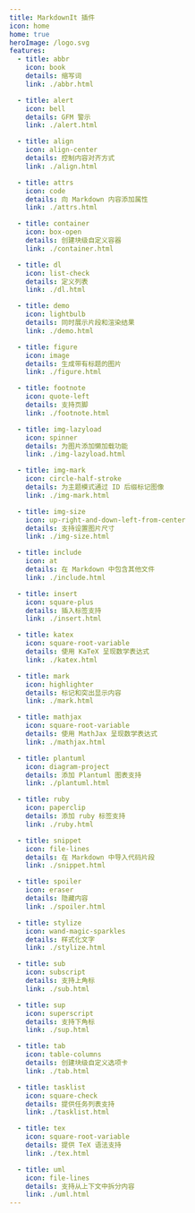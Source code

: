 ```yaml
---
title: MarkdownIt 插件
icon: home
home: true
heroImage: /logo.svg
features:
  - title: abbr
    icon: book
    details: 缩写词
    link: ./abbr.html

  - title: alert
    icon: bell
    details: GFM 警示
    link: ./alert.html

  - title: align
    icon: align-center
    details: 控制内容对齐方式
    link: ./align.html

  - title: attrs
    icon: code
    details: 向 Markdown 内容添加属性
    link: ./attrs.html

  - title: container
    icon: box-open
    details: 创建块级自定义容器
    link: ./container.html

  - title: dl
    icon: list-check
    details: 定义列表
    link: ./dl.html

  - title: demo
    icon: lightbulb
    details: 同时展示片段和渲染结果
    link: ./demo.html

  - title: figure
    icon: image
    details: 生成带有标题的图片
    link: ./figure.html

  - title: footnote
    icon: quote-left
    details: 支持页脚
    link: ./footnote.html

  - title: img-lazyload
    icon: spinner
    details: 为图片添加懒加载功能
    link: ./img-lazyload.html

  - title: img-mark
    icon: circle-half-stroke
    details: 为主题模式通过 ID 后缀标记图像
    link: ./img-mark.html

  - title: img-size
    icon: up-right-and-down-left-from-center
    details: 支持设置图片尺寸
    link: ./img-size.html

  - title: include
    icon: at
    details: 在 Markdown 中包含其他文件
    link: ./include.html

  - title: insert
    icon: square-plus
    details: 插入标签支持
    link: ./insert.html

  - title: katex
    icon: square-root-variable
    details: 使用 KaTeX 呈现数学表达式
    link: ./katex.html

  - title: mark
    icon: highlighter
    details: 标记和突出显示内容
    link: ./mark.html

  - title: mathjax
    icon: square-root-variable
    details: 使用 MathJax 呈现数学表达式
    link: ./mathjax.html

  - title: plantuml
    icon: diagram-project
    details: 添加 Plantuml 图表支持
    link: ./plantuml.html

  - title: ruby
    icon: paperclip
    details: 添加 ruby 标签支持
    link: ./ruby.html

  - title: snippet
    icon: file-lines
    details: 在 Markdown 中导入代码片段
    link: ./snippet.html

  - title: spoiler
    icon: eraser
    details: 隐藏内容
    link: ./spoiler.html

  - title: stylize
    icon: wand-magic-sparkles
    details: 样式化文字
    link: ./stylize.html

  - title: sub
    icon: subscript
    details: 支持上角标
    link: ./sub.html

  - title: sup
    icon: superscript
    details: 支持下角标
    link: ./sup.html

  - title: tab
    icon: table-columns
    details: 创建块级自定义选项卡
    link: ./tab.html

  - title: tasklist
    icon: square-check
    details: 提供任务列表支持
    link: ./tasklist.html

  - title: tex
    icon: square-root-variable
    details: 提供 TeX 语法支持
    link: ./tex.html

  - title: uml
    icon: file-lines
    details: 支持从上下文中拆分内容
    link: ./uml.html
---
```


